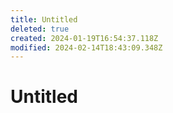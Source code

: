 ```yaml
---
title: Untitled
deleted: true
created: 2024-01-19T16:54:37.118Z
modified: 2024-02-14T18:43:09.348Z
---
```


# Untitled


